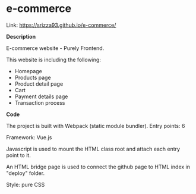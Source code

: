 # e-commerce


Link: https://srizza93.github.io/e-commerce/

<b>Description</b>
<p>E-commerce website - Purely Frontend.</p>

<p>This website is including the following:</p>

<ul>
  <li>Homepage</li>
  <li>Products page</li>
  <li>Product detail page</li>
  <li>Cart</li>
  <li>Payment details page</li>
  <li>Transaction process</li>
  
</ul>
</p>
<b>Code</b>
<p>The project is built with Webpack (static module bundler).
Entry points: 6

Framework: Vue.js

Javascript is used to mount the HTML class root and attach each entry point to it.

An HTML bridge page is used to connect the github page to HTML index in "deploy" folder.

Style: pure CSS
</p>

